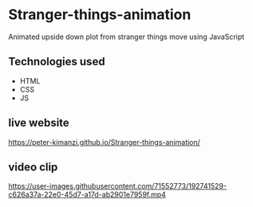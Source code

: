 # Stranger-things-animation

Animated upside down plot from stranger things move using JavaScript


## Technologies used

* HTML
* CSS
* JS

## live website

https://peter-kimanzi.github.io/Stranger-things-animation/

## video clip

https://user-images.githubusercontent.com/71552773/192741529-c626a37a-22e0-45d7-a17d-ab2901e7959f.mp4

